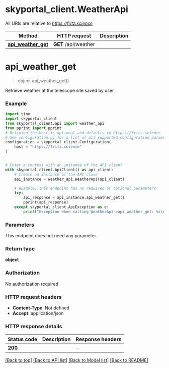 # skyportal_client.WeatherApi

All URIs are relative to *https://fritz.science*

Method | HTTP request | Description
------------- | ------------- | -------------
[**api_weather_get**](WeatherApi.md#api_weather_get) | **GET** /api/weather | 


# **api_weather_get**
> object api_weather_get()



Retrieve weather at the telescope site saved by user

### Example

```python
import time
import skyportal_client
from skyportal_client.api import weather_api
from pprint import pprint
# Defining the host is optional and defaults to https://fritz.science
# See configuration.py for a list of all supported configuration parameters.
configuration = skyportal_client.Configuration(
    host = "https://fritz.science"
)


# Enter a context with an instance of the API client
with skyportal_client.ApiClient() as api_client:
    # Create an instance of the API class
    api_instance = weather_api.WeatherApi(api_client)

    # example, this endpoint has no required or optional parameters
    try:
        api_response = api_instance.api_weather_get()
        pprint(api_response)
    except skyportal_client.ApiException as e:
        print("Exception when calling WeatherApi->api_weather_get: %s\n" % e)
```

### Parameters
This endpoint does not need any parameter.

### Return type

**object**

### Authorization

No authorization required

### HTTP request headers

 - **Content-Type**: Not defined
 - **Accept**: application/json

### HTTP response details
| Status code | Description | Response headers |
|-------------|-------------|------------------|
**200** |  |  -  |

[[Back to top]](#) [[Back to API list]](../README.md#documentation-for-api-endpoints) [[Back to Model list]](../README.md#documentation-for-models) [[Back to README]](../README.md)

